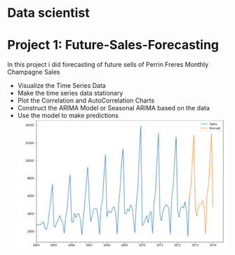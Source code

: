 # Data scientist  

# Project 1: Future-Sales-Forecasting
In this project i did forecasting of future sells of Perrin Freres Monthly Champagne Sales
- Visualize the Time Series Data
- Make the time series data stationary
- Plot the Correlation and AutoCorrelation Charts
- Construct the ARIMA Model or Seasonal ARIMA based on the data
- Use the model to make predictions
![](/Images/Forecasting.png)
